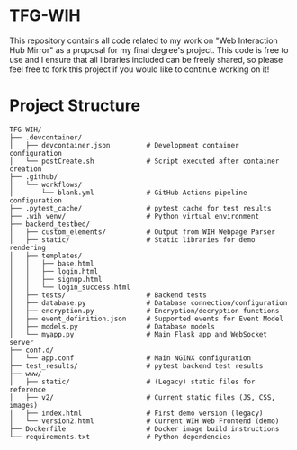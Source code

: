 # TFG-WIH

This repository contains all code related to my work on "Web Interaction Hub Mirror" as a proposal for my final degree's project. This code is free to use and I ensure that all libraries included can be freely shared, so please feel free to fork this project if you would like to continue working on it!

# Project Structure

```
TFG-WIH/
├── .devcontainer/
│   ├── devcontainer.json         # Development container configuration
│   └── postCreate.sh             # Script executed after container creation
├── .github/
│   └── workflows/
│       └── blank.yml             # GitHub Actions pipeline configuration
├── .pytest_cache/                # pytest cache for test results
├── .wih_venv/                    # Python virtual environment
├── backend_testbed/
│   ├── custom_elements/          # Output from WIH Webpage Parser
│   ├── static/                   # Static libraries for demo rendering
│   ├── templates/
│   │   ├── base.html
│   │   ├── login.html
│   │   ├── signup.html
│   │   └── login_success.html
│   ├── tests/                    # Backend tests
│   ├── database.py               # Database connection/configuration
│   ├── encryption.py             # Encryption/decryption functions
│   ├── event_definition.json     # Supported events for Event Model
│   ├── models.py                 # Database models
│   └── myapp.py                  # Main Flask app and WebSocket server
├── conf.d/
│   └── app.conf                  # Main NGINX configuration
├── test_results/                 # pytest backend test results
├── www/
│   ├── static/                   # (Legacy) static files for reference
│   ├── v2/                       # Current static files (JS, CSS, images)
│   ├── index.html                # First demo version (legacy)
│   └── version2.html             # Current WIH Web Frontend (demo)
├── Dockerfile                    # Docker image build instructions
└── requirements.txt              # Python dependencies
```